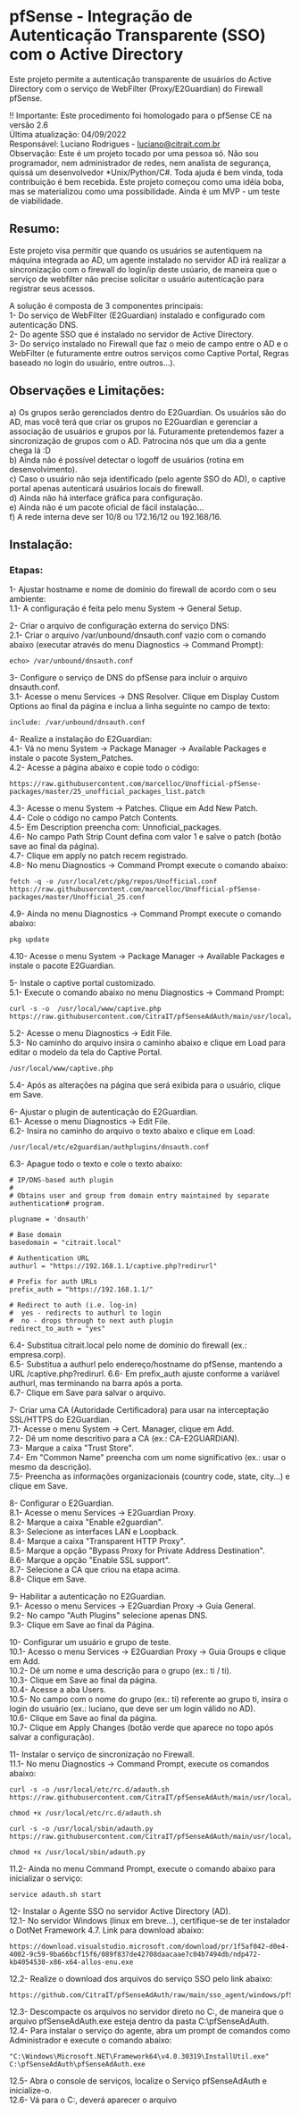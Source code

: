 # pfSense - Integração de Autenticação Transparente (SSO) com o Active Directory
Este projeto permite a autenticação transparente de usuários do Active Directory com o serviço de WebFilter (Proxy/E2Guardian) do Firewall pfSense.


!! Importante: Este procedimento foi homologado para o pfSense CE na versão 2.6  
Última atualização: 04/09/2022  
Responsável: Luciano Rodrigues - luciano@citrait.com.br  
Observação: Este é um projeto tocado por uma pessoa só. Não sou programador, nem administrador de redes, nem analista de segurança, quissá um desenvolvedor *Unix/Python/C#. Toda ajuda é bem vinda, toda contribuição é bem recebida. Este projeto começou como uma idéia boba, mas se materializou como uma possibilidade. Ainda é um MVP - um teste de viabilidade.


## Resumo:  
Este projeto visa permitir que quando os usuários se autentiquem na máquina integrada ao AD, um agente instalado no servidor AD irá realizar a sincronização com o firewall do login/ip deste usúario, de maneira que o serviço de webfilter não precise solicitar o usuário autenticação para registrar seus acessos.  
  
A solução é composta de 3 componentes principais:  
1- Do serviço de WebFilter (E2Guardian) instalado e configurado com autenticação DNS.  
2- Do agente SSO que é instalado no servidor de Active Directory.  
3- Do serviço instalado no Firewall que faz o meio de campo entre o AD e o WebFilter (e futuramente entre outros serviços como Captive Portal, Regras baseado no login do usuário, entre outros...).  


## Observações e Limitações:  
a) Os grupos serão gerenciados dentro do E2Guardian. Os usuários são do AD, mas você terá que criar os grupos no E2Guardian e gerenciar a associação de usuários e grupos por lá. Futuramente pretendemos fazer a sincronização de grupos com o AD. Patrocina nós que um dia a gente chega lá :D  
b) Ainda não é possível detectar o logoff de usuários (rotina em desenvolvimento).  
c) Caso o usuário não seja identificado (pelo agente SSO do AD), o captive portal apenas autenticará usuários locais do firewall.  
d) Ainda não há interface gráfica para configuração.  
e) Ainda não é um pacote oficial de fácil instalação...  
f) A rede interna deve ser 10/8 ou 172.16/12 ou 192.168/16.  



## Instalação:


### Etapas:  
1- Ajustar hostname e nome de domínio do firewall de acordo com o seu ambiente:  
1.1- A configuração é feita pelo menu System -> General Setup.  

2- Criar o arquivo de configuração externa do serviço DNS:  
2.1- Criar o arquivo /var/unbound/dnsauth.conf vazio com o comando abaixo (executar através do menu Diagnostics -> Command Prompt):  
```
echo> /var/unbound/dnsauth.conf
```
3- Configure o serviço de DNS do pfSense para incluir o arquivo dnsauth.conf.  
3.1- Acesse o menu Services -> DNS Resolver. Clique em Display Custom Options ao final da página e inclua a linha seguinte no campo de texto:  
```
include: /var/unbound/dnsauth.conf
```
4- Realize a instalação do E2Guardian:  
4.1- Vá no menu System -> Package Manager -> Available Packages e instale o pacote System_Patches.  
4.2- Acesse a página abaixo e copie todo o código:  
```
https://raw.githubusercontent.com/marcelloc/Unofficial-pfSense-packages/master/25_unofficial_packages_list.patch
```  
4.3- Acesse o menu System -> Patches. Clique em Add New Patch.  
4.4- Cole o código no campo Patch Contents.  
4.5- Em Description preencha com: Unnoficial_packages.  
4.6- No campo Path Strip Count defina com valor 1 e salve o patch (botão save ao final da página).  
4.7- Clique em apply no patch recem registrado.  
4.8- No menu Diagnostics -> Command Prompt execute o comando abaixo:  
```
fetch -q -o /usr/local/etc/pkg/repos/Unofficial.conf 
https://raw.githubusercontent.com/marcelloc/Unofficial-pfSense-packages/master/Unofficial_25.conf
```
4.9- Ainda no menu Diagnostics -> Command Prompt execute o comando abaixo:
```
pkg update
```
4.10- Acesse o menu System -> Package Manager -> Available Packages e instale o pacote E2Guardian.


5- Instale o captive portal customizado.  
5.1- Execute o comando abaixo no menu Diagnostics -> Command Prompt:  
```
curl -s -o  /usr/local/www/captive.php https://raw.githubusercontent.com/CitraIT/pfSenseAdAuth/main/usr/local/www/captive.php
```
5.2- Acesse o menu Diagnostics -> Edit File.  
5.3- No caminho do arquivo insira o caminho abaixo e clique em Load para editar o modelo da tela do Captive Portal. 
```
/usr/local/www/captive.php
```  
5.4- Após as alterações na página que será exibida para o usuário, clique em Save.  


6- Ajustar o plugin de autenticação do E2Guardian.  
6.1- Acesse o menu Diagnostics -> Edit File.  
6.2- Insira no caminho do arquivo o texto abaixo e clique em Load:  
```
/usr/local/etc/e2guardian/authplugins/dnsauth.conf
```
6.3- Apague todo o texto e cole o texto abaixo:  
```
# IP/DNS-based auth plugin
#
# Obtains user and group from domain entry maintained by separate authentication# program.

plugname = 'dnsauth'

# Base domain
basedomain = "citrait.local"

# Authentication URL
authurl = "https://192.168.1.1/captive.php?redirurl"

# Prefix for auth URLs
prefix_auth = "https://192.168.1.1/"

# Redirect to auth (i.e. log-in)
#  yes - redirects to authurl to login
#  no - drops through to next auth plugin
redirect_to_auth = "yes"
```
6.4- Substitua citrait.local pelo nome de domínio do firewall (ex.: empresa.corp).  
6.5- Substitua a authurl pelo endereço/hostname do pfSense, mantendo a URL /captive.php?redirurl.
6.6- Em prefix_auth ajuste conforme a variável authurl, mas terminando na barra após a porta.  
6.7- Clique em Save para salvar o arquivo.  



7- Criar uma CA (Autoridade Certificadora) para usar na interceptação SSL/HTTPS do E2Guardian.   
7.1- Acesse o menu System -> Cert. Manager, clique em Add.  
7.2- Dê um nome descritivo para a CA (ex.: CA-E2GUARDIAN).  
7.3- Marque a caixa "Trust Store".  
7.4- Em "Common Name" preencha com um nome significativo (ex.: usar o mesmo da descrição).  
7.5- Preencha as informações organizacionais (country code, state, city...) e clique em Save.




8- Configurar o E2Guardian.  
8.1- Acesse o menu Services -> E2Guardian Proxy.  
8.2- Marque a caixa "Enable e2guardian".  
8.3- Selecione as interfaces LAN e Loopback.  
8.4- Marque a caixa "Transparent HTTP Proxy".  
8.5- Marque a opção "Bypass Proxy for Private Address Destination".  
8.6- Marque a opção "Enable SSL support".  
8.7- Selecione a CA que criou na etapa acima.  
8.8- Clique em Save. 


9- Habilitar a autenticação no E2Guardian.  
9.1- Acesso o menu Services -> E2Guardian Proxy -> Guia General.  
9.2- No campo "Auth Plugins" selecione apenas DNS.  
9.3- Clique em Save ao final da Página. 



10- Configurar um usuário e grupo de teste.  
10.1- Acesso o menu Services -> E2Guardian Proxy -> Guia Groups e clique em Add.  
10.2- Dê um nome e uma descrição para o grupo (ex.: ti / ti).  
10.3- Clique em Save ao final da página.  
10.4- Acesse a aba Users.  
10.5- No campo com o nome do grupo (ex.: ti) referente ao grupo ti, insira o login do usuário (ex.: luciano, que deve ser um login válido no AD).  
10.6- Clique em Save ao final da página.  
10.7- Clique em Apply Changes (botão verde que aparece no topo após salvar a configuração).  


11- Instalar o serviço de sincronização no Firewall.  
11.1- No menu Diagnostics -> Command Prompt, execute os comandos abaixo:
```
curl -s -o /usr/local/etc/rc.d/adauth.sh https://raw.githubusercontent.com/CitraIT/pfSenseAdAuth/main/usr/local/etc/rc.d/adauth.sh
```  
```
chmod +x /usr/local/etc/rc.d/adauth.sh
```  
```
curl -s -o /usr/local/sbin/adauth.py https://raw.githubusercontent.com/CitraIT/pfSenseAdAuth/main/usr/local/sbin/adauth.py
``` 
```
chmod +x /usr/local/sbin/adauth.py
```  
11.2- Ainda no menu Command Prompt, execute o comando abaixo para inicializar o serviço:  
```
service adauth.sh start
```  


12- Instalar o Agente SSO no servidor Active Directory (AD).  
12.1- No servidor Windows (linux em breve...), certifique-se de ter instalador o DotNet Framework 4.7. Link para download abaixo:  
```
https://download.visualstudio.microsoft.com/download/pr/1f5af042-d0e4-4002-9c59-9ba66bcf15f6/089f837de42708daacaae7c04b7494db/ndp472-kb4054530-x86-x64-allos-enu.exe
```
12.2- Realize o download dos arquivos do serviço SSO pelo link abaixo:  
```
https://github.com/CitraIT/pfSenseAdAuth/raw/main/sso_agent/windows/pfSenseAdAuth.zip
```  

12.3- Descompacte os arquivos no servidor direto no C:\, de maneira que o arquivo pfSenseAdAuth.exe esteja dentro da pasta C:\pfSenseAdAuth\.  
12.4- Para instalar o serviço do agente, abra um prompt de comandos como Administrador e execute o comando abaixo:  
``` 
"C:\Windows\Microsoft.NET\Framework64\v4.0.30319\InstallUtil.exe" C:\pfSenseAdAuth\pfSenseAdAuth.exe  
``` 
12.5- Abra o console de serviços, localize o Serviço pfSenseAdAuth e inicialize-o.  
12.6- Vá para o C:\, deverá aparecer o arquivo 
